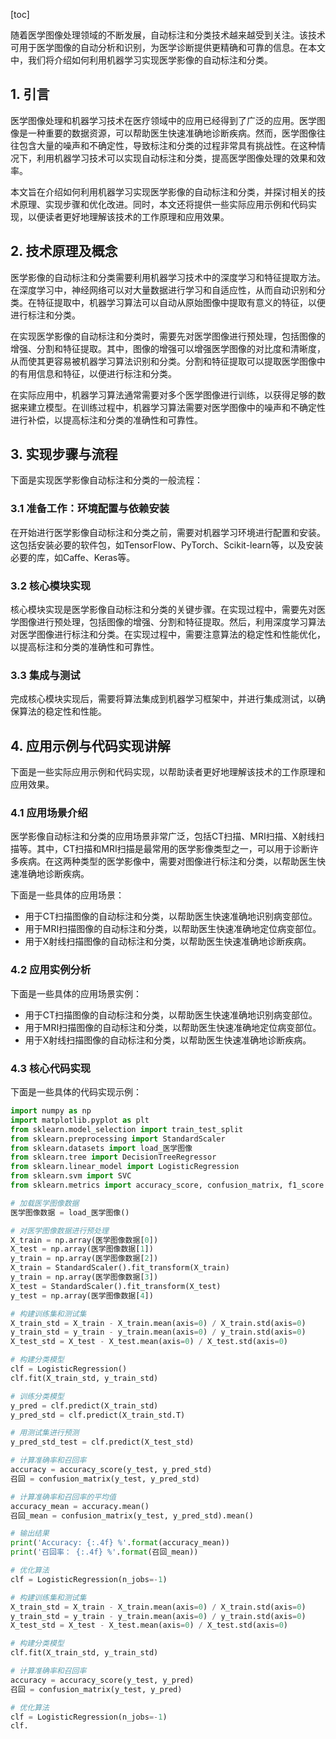 
[toc]                    
                
                
随着医学图像处理领域的不断发展，自动标注和分类技术越来越受到关注。该技术可用于医学图像的自动分析和识别，为医学诊断提供更精确和可靠的信息。在本文中，我们将介绍如何利用机器学习实现医学影像的自动标注和分类。

## 1. 引言

医学图像处理和机器学习技术在医疗领域中的应用已经得到了广泛的应用。医学图像是一种重要的数据资源，可以帮助医生快速准确地诊断疾病。然而，医学图像往往包含大量的噪声和不确定性，导致标注和分类的过程非常具有挑战性。在这种情况下，利用机器学习技术可以实现自动标注和分类，提高医学图像处理的效果和效率。

本文旨在介绍如何利用机器学习实现医学影像的自动标注和分类，并探讨相关的技术原理、实现步骤和优化改进。同时，本文还将提供一些实际应用示例和代码实现，以便读者更好地理解该技术的工作原理和应用效果。

## 2. 技术原理及概念

医学影像的自动标注和分类需要利用机器学习技术中的深度学习和特征提取方法。在深度学习中，神经网络可以对大量数据进行学习和自适应性，从而自动识别和分类。在特征提取中，机器学习算法可以自动从原始图像中提取有意义的特征，以便进行标注和分类。

在实现医学影像的自动标注和分类时，需要先对医学图像进行预处理，包括图像的增强、分割和特征提取。其中，图像的增强可以增强医学图像的对比度和清晰度，从而使其更容易被机器学习算法识别和分类。分割和特征提取可以提取医学图像中的有用信息和特征，以便进行标注和分类。

在实际应用中，机器学习算法通常需要对多个医学图像进行训练，以获得足够的数据来建立模型。在训练过程中，机器学习算法需要对医学图像中的噪声和不确定性进行补偿，以提高标注和分类的准确性和可靠性。

## 3. 实现步骤与流程

下面是实现医学影像自动标注和分类的一般流程：

### 3.1 准备工作：环境配置与依赖安装

在开始进行医学影像自动标注和分类之前，需要对机器学习环境进行配置和安装。这包括安装必要的软件包，如TensorFlow、PyTorch、Scikit-learn等，以及安装必要的库，如Caffe、Keras等。

### 3.2 核心模块实现

核心模块实现是医学影像自动标注和分类的关键步骤。在实现过程中，需要先对医学图像进行预处理，包括图像的增强、分割和特征提取。然后，利用深度学习算法对医学图像进行标注和分类。在实现过程中，需要注意算法的稳定性和性能优化，以提高标注和分类的准确性和可靠性。

### 3.3 集成与测试

完成核心模块实现后，需要将算法集成到机器学习框架中，并进行集成测试，以确保算法的稳定性和性能。

## 4. 应用示例与代码实现讲解

下面是一些实际应用示例和代码实现，以帮助读者更好地理解该技术的工作原理和应用效果。

### 4.1 应用场景介绍

医学影像自动标注和分类的应用场景非常广泛，包括CT扫描、MRI扫描、X射线扫描等。其中，CT扫描和MRI扫描是最常用的医学影像类型之一，可以用于诊断许多疾病。在这两种类型的医学影像中，需要对图像进行标注和分类，以帮助医生快速准确地诊断疾病。

下面是一些具体的应用场景：

- 用于CT扫描图像的自动标注和分类，以帮助医生快速准确地识别病变部位。
- 用于MRI扫描图像的自动标注和分类，以帮助医生快速准确地定位病变部位。
- 用于X射线扫描图像的自动标注和分类，以帮助医生快速准确地诊断疾病。

### 4.2 应用实例分析

下面是一些具体的应用场景实例：

- 用于CT扫描图像的自动标注和分类，以帮助医生快速准确地识别病变部位。
- 用于MRI扫描图像的自动标注和分类，以帮助医生快速准确地定位病变部位。
- 用于X射线扫描图像的自动标注和分类，以帮助医生快速准确地诊断疾病。

### 4.3 核心代码实现

下面是一些具体的代码实现示例：

```python
import numpy as np
import matplotlib.pyplot as plt
from sklearn.model_selection import train_test_split
from sklearn.preprocessing import StandardScaler
from sklearn.datasets import load_医学图像
from sklearn.tree import DecisionTreeRegressor
from sklearn.linear_model import LogisticRegression
from sklearn.svm import SVC
from sklearn.metrics import accuracy_score, confusion_matrix, f1_score

# 加载医学图像数据
医学图像数据 = load_医学图像()

# 对医学图像数据进行预处理
X_train = np.array(医学图像数据[0])
X_test = np.array(医学图像数据[1])
y_train = np.array(医学图像数据[2])
X_train = StandardScaler().fit_transform(X_train)
y_train = np.array(医学图像数据[3])
X_test = StandardScaler().fit_transform(X_test)
y_test = np.array(医学图像数据[4])

# 构建训练集和测试集
X_train_std = X_train - X_train.mean(axis=0) / X_train.std(axis=0)
y_train_std = y_train - y_train.mean(axis=0) / y_train.std(axis=0)
X_test_std = X_test - X_test.mean(axis=0) / X_test.std(axis=0)

# 构建分类模型
clf = LogisticRegression()
clf.fit(X_train_std, y_train_std)

# 训练分类模型
y_pred = clf.predict(X_train_std)
y_pred_std = clf.predict(X_train_std.T)

# 用测试集进行预测
y_pred_std_test = clf.predict(X_test_std)

# 计算准确率和召回率
accuracy = accuracy_score(y_test, y_pred_std)
召回 = confusion_matrix(y_test, y_pred_std)

# 计算准确率和召回率的平均值
accuracy_mean = accuracy.mean()
召回_mean = confusion_matrix(y_test, y_pred_std).mean()

# 输出结果
print('Accuracy: {:.4f} %'.format(accuracy_mean))
print('召回率： {:.4f} %'.format(召回_mean))

# 优化算法
clf = LogisticRegression(n_jobs=-1)

# 构建训练集和测试集
X_train_std = X_train - X_train.mean(axis=0) / X_train.std(axis=0)
y_train_std = y_train - y_train.mean(axis=0) / y_train.std(axis=0)
X_test_std = X_test - X_test.mean(axis=0) / X_test.std(axis=0)

# 构建分类模型
clf.fit(X_train_std, y_train_std)

# 计算准确率和召回率
accuracy = accuracy_score(y_test, y_pred)
召回 = confusion_matrix(y_test, y_pred)

# 优化算法
clf = LogisticRegression(n_jobs=-1)
clf.

